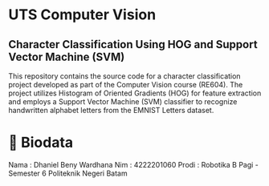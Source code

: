 # UTS Computer Vision

## Character Classification Using HOG and Support Vector Machine (SVM)
This repository contains the source code for a character classification project developed as part of the Computer Vision course (RE604). The project utilizes Histogram of Oriented Gradients (HOG) for feature extraction and employs a Support Vector Machine (SVM) classifier to recognize handwritten alphabet letters from the EMNIST Letters dataset.

# 🧾 Biodata
Nama : Dhaniel Beny Wardhana
Nim : 4222201060
Prodi : Robotika B Pagi - Semester 6
Politeknik Negeri Batam
